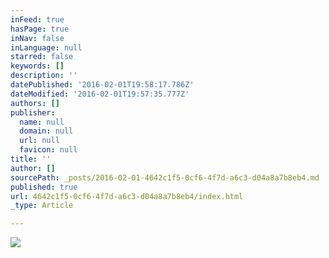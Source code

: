 ```yaml
---
inFeed: true
hasPage: true
inNav: false
inLanguage: null
starred: false
keywords: []
description: ''
datePublished: '2016-02-01T19:58:17.786Z'
dateModified: '2016-02-01T19:57:35.777Z'
authors: []
publisher:
  name: null
  domain: null
  url: null
  favicon: null
title: ''
author: []
sourcePath: _posts/2016-02-01-4642c1f5-0cf6-4f7d-a6c3-d04a8a7b8eb4.md
published: true
url: 4642c1f5-0cf6-4f7d-a6c3-d04a8a7b8eb4/index.html
_type: Article

---
```

![](https://the-grid-user-content.s3-us-west-2.amazonaws.com/aba5198d-1d4f-42bf-8298-fbbe25e3de92.jpg)